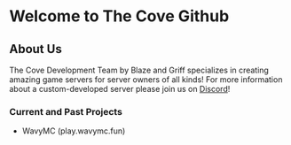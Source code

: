 # Welcome to The Cove Github

## About Us
The Cove Development Team by Blaze and Griff specializes in creating amazing game servers for server owners of all kinds! For more information about a custom-developed server please join us on [Discord](http://the-cove.net/discord)!


### Current and Past Projects
- WavyMC (play.wavymc.fun)
